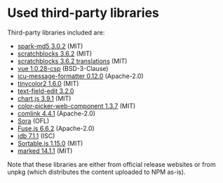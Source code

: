 # Used third-party libraries

Third-party libraries included are:
- [spark-md5 3.0.2](https://unpkg.com/spark-md5@3.0.2/spark-md5.min.js) (MIT)
- [scratchblocks 3.6.2](https://unpkg.com/scratchblocks@3.6.2/build/scratchblocks.min.es.js) (MIT)
- [scratchblocks 3.6.2 translations](https://unpkg.com/scratchblocks@3.6.2/build/translations-all-es.js) (MIT)
- [vue 1.0.28-csp](https://raw.githubusercontent.com/vuejs/vue/v1.0.28-csp/dist/vue.js) (BSD-3-Clause)
- [icu-message-formatter 0.12.0](https://unpkg.com/@ultraq/icu-message-formatter@0.12.0/dist/icu-message-formatter.es.min.js) (Apache-2.0)
- [tinycolor2 1.6.0](https://raw.githubusercontent.com/bgrins/TinyColor/1.6.0/dist/tinycolor-min.js) (MIT)
- [text-field-edit 3.2.0](https://unpkg.com/text-field-edit@3.2.0/index.js)
- [chart.js 3.9.1](https://unpkg.com/chart.js@3.9.1/dist/chart.min.js) (MIT)
- [color-picker-web-component 1.3.7](https://unpkg.com/color-picker-web-component@1.3.7/dist/color-picker-esm.min.js) (MIT)
- [comlink 4.4.1](https://unpkg.com/comlink@4.4.1/dist/umd/comlink.js) (Apache-2.0)
- [Sora](https://fonts.google.com/specimen/Sora) (OFL)
- [Fuse.js 6.6.2](https://unpkg.com/fuse.js@6.6.2/dist/fuse.esm.min.js) (Apache-2.0)
- [idb 7.1.1](https://unpkg.com/idb@7.1.1/build/umd.js) (ISC)
- [Sortable.js 1.15.0](https://unpkg.com/sortablejs@1.15.0/Sortable.min.js) (MIT)
- [marked 14.1.1](https://unpkg.com/marked@14.1.1/lib/marked.esm.js) (MIT)

Note that these libraries are either from official release websites or from unpkg (which distributes the content uploaded to NPM as-is).
